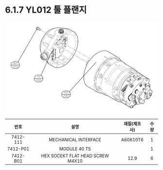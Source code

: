 ﻿# 6.1.7 YL012 툴 플랜지

![](../../_assets/image141.png)

|  **번호**  |              **설명**              | **재질(제조사)** | **수량** |
| :------: | :------------------------------: | :---------: | :----: |
| 7412-111 |       MECHANICAL INTERFACE       |   A60610T6  |    1   |
| 7412-P01 |           MODULE 40 TS           |             |    1   |
| 7412-B01 | HEX SOCEKT FLAT HEAD SCREW M4X10 |     12.9    |    6   |

